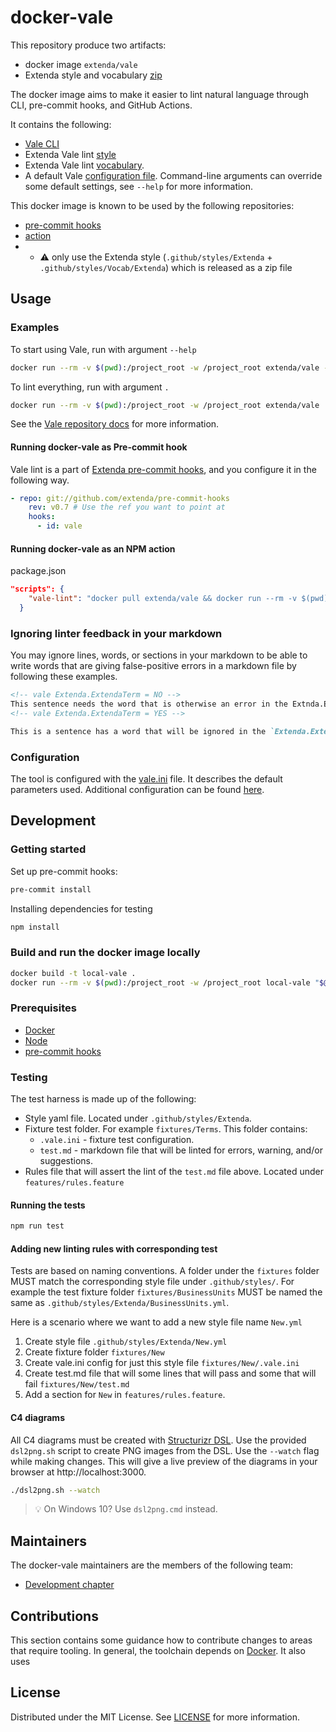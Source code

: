# docker-vale

This repository produce two artifacts:
* docker image `extenda/vale`
* Extenda style and vocabulary [zip](https://github.com/extenda/docker-vale/releases/tag/latest)

The docker image aims to make it easier to lint natural language through CLI, pre-commit hooks, and GitHub Actions.

It contains the following:

* [Vale CLI](https://github.com/errata-ai/vale)
* Extenda Vale lint [style](.github/styles/Extenda)
* Extenda Vale lint [vocabulary](.github/styles/Vocab/Extenda).
* A default Vale [configuration file](vale.ini). Command-line arguments can override some default settings, see `--help` for more information.

This docker image is known to be used by the following repositories:
* [pre-commit hooks](https://github.com/extenda/pre-commit-hooks)
* [action](https://github.com/extenda/actions/tree/master/vale-linting)
*
  * :warning: only use the Extenda style (`.github/styles/Extenda` + `.github/styles/Vocab/Extenda`) which is released as a zip file

## Usage

### Examples

To start using Vale, run with argument `--help`
```bash
docker run --rm -v $(pwd):/project_root -w /project_root extenda/vale --help
```

To lint everything, run with argument `.`
```bash
docker run --rm -v $(pwd):/project_root -w /project_root extenda/vale .
```

See the [Vale repository docs](https://docs.errata.ai/) for more information.

#### Running docker-vale as Pre-commit hook

Vale lint is a part of [Extenda pre-commit hooks](https://github.com/extenda/pre-commit-hooks), and you configure it in the following way.

```yaml
- repo: git://github.com/extenda/pre-commit-hooks
    rev: v0.7 # Use the ref you want to point at
    hooks:
      - id: vale
```

#### Running docker-vale as an NPM action

package.json

```json
"scripts": {
    "vale-lint": "docker pull extenda/vale && docker run --rm -v $(pwd):/p -w /p extenda/vale --no-wrap --minAlertLevel=error $(git diff --name-only)"
  }
```

### Ignoring linter feedback in your markdown

You may ignore lines, words, or sections in your markdown to be able to write words that are giving false-positive errors in a markdown file by following these examples.

```md
<!-- vale Extenda.ExtendaTerm = NO -->
This sentence needs the word that is otherwise an error in the Extnda.ExtendaTerm style.
<!-- vale Extenda.ExtendaTerm = YES -->
```

```md
This is a sentence has a word that will be ignored in the `Extenda.ExtendaTerm` style <!-- vale Extenda.ExtendaTerm = NO -->'ignored-word'.<!-- vale Extenda.ExtendaTerm = YES -->
```

### Configuration

The tool is configured with the [vale.ini](vale.ini) file. It describes the default parameters used. Additional configuration can be found [here](https://docs.errata.ai/).

## Development

### Getting started

Set up pre-commit hooks:
```bash
pre-commit install
```

Installing dependencies for testing
```bash
npm install
```

### Build and run the docker image locally

```bash
docker build -t local-vale .
docker run --rm -v $(pwd):/project_root -w /project_root local-vale "$@"
```

### Prerequisites

* [Docker](https://docs.docker.com/get-docker/)
* [Node](https://nodejs.org/)
* [pre-commit hooks](https://pre-commit.com/)

### Testing

The test harness is made up of the following:
* Style yaml file. Located under `.github/styles/Extenda`.
* Fixture test folder. For example `fixtures/Terms`. This folder contains:
  * `.vale.ini` - fixture test configuration.
  * `test.md` - markdown file that will be linted for errors, warning, and/or suggestions.
* Rules file that will assert the lint of the `test.md` file above. Located under `features/rules.feature`

#### Running the tests

```bash
npm run test
```

#### Adding new linting rules with corresponding test

Tests are based on naming conventions. A folder under the `fixtures` folder MUST match the corresponding style file under `.github/styles/`.
For example the test fixture folder `fixtures/BusinessUnits` MUST be named the same as `.github/styles/Extenda/BusinessUnits.yml`.

Here is a scenario where we want to add a new style file name `New.yml`

1. Create style file `.github/styles/Extenda/New.yml`
2. Create fixture folder `fixtures/New`
3. Create vale.ini config for just this style file `fixtures/New/.vale.ini`
4. Create test.md file that will some lines that will pass and some that will fail `fixtures/New/test.md`
5. Add a section for `New` in `features/rules.feature`.

#### C4 diagrams

All C4 diagrams must be created with [Structurizr DSL](https://github.com/structurizr/dsl#readme). Use the provided
`dsl2png.sh` script to create PNG images from the DSL. Use the `--watch` flag while making changes.
This will give a live preview of the diagrams in your browser at http://localhost:3000.

```bash
./dsl2png.sh --watch
```
> :bulb: On Windows 10? Use `dsl2png.cmd` instead.

## Maintainers

The docker-vale maintainers are the members of the following team:

- [Development chapter](https://github.com/orgs/extenda/teams/chapter-development)

## Contributions

This section contains some guidance how to contribute changes to areas that require tooling.
In general, the toolchain depends on [Docker](https://docker.io).
It also uses

## License
Distributed under the MIT License. See [LICENSE](LICENSE) for more information.
